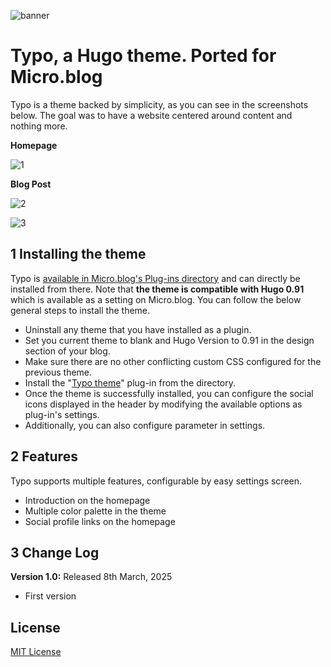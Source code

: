 ![banner](https://raw.githubusercontent.com/am1t/microdotblog-typo/main/images/banner-light.webp)

# Typo, a Hugo theme. Ported for Micro.blog

Typo is a theme backed by simplicity, as you can see in the screenshots below. The goal was to have a website centered around content and nothing more.

**Homepage**

![1](https://raw.githubusercontent.com/am1t/microdotblog-typo/main/images/1.webp)

**Blog Post**

![2](https://raw.githubusercontent.com/am1t/microdotblog-typo/main/images/2.webp)

![3](https://raw.githubusercontent.com/am1t/microdotblog-typo/main/images/3.webp)

## 1 Installing the theme

Typo is [available in Micro.blog's Plug-ins directory](https://micro.blog/account/plugins/view/43) and can directly be installed from there. Note that **the theme is compatible with Hugo 0.91** which is available as a setting on Micro.blog. You can follow the below general steps to install the theme. 

- Uninstall any theme that you have installed as a plugin. 
- Set you current theme to blank and Hugo Version to 0.91 in the design section of your blog. 
- Make sure there are no other conflicting custom CSS configured for the previous theme. 
- Install the "[Typo theme](https://micro.blog/account/plugins/view/43)" plug-in from the directory. 
- Once the theme is successfully installed, you can configure the social icons displayed in the header by modifying the available options as plug-in's settings.
- Additionally, you can also configure parameter in settings.

## 2 Features

Typo supports multiple features, configurable by easy settings screen.

- Introduction on the homepage
- Multiple color palette in the theme
- Social profile links on the homepage

## 3 Change Log

**Version 1.0:** Released 8th March, 2025
- First version

## License

[MIT License](https://github.com/am1t/microdotblog-typo/blob/main/LICENSE)
